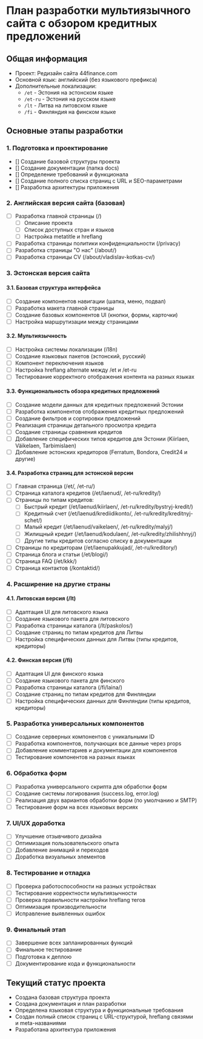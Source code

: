 
# План разработки мультиязычного сайта с обзором кредитных предложений

## Общая информация
- Проект: Редизайн сайта 44finance.com
- Основной язык: английский (без языкового префикса)
- Дополнительные локализации:
  - `/et` - Эстония на эстонском языке
  - `/et-ru` - Эстония на русском языке
  - `/lt` - Литва на литовском языке
  - `/fi` - Финляндия на финском языке

## Основные этапы разработки

### 1. Подготовка и проектирование
- [] Создание базовой структуры проекта
- [] Создание документации (папка docs)
- [] Определение требований и функционала
- [] Создание полного списка страниц с URL и SEO-параметрами
- [] Разработка архитектуры приложения

### 2. Английская версия сайта (базовая)
- [ ] Разработка главной страницы (/)
  - [ ] Описание проекта
  - [ ] Список доступных стран и языков
  - [ ] Настройка metatitle и hreflang
- [ ] Разработка страницы политики конфиденциальности (/privacy)
- [ ] Разработка страницы "О нас" (/about/)
- [ ] Разработка страницы CV (/about/vladislav-kotkas-cv/)

### 3. Эстонская версия сайта
#### 3.1. Базовая структура интерфейса
- [ ] Создание компонентов навигации (шапка, меню, подвал)
- [ ] Разработка макета главной страницы
- [ ] Создание базовых компонентов UI (кнопки, формы, карточки)
- [ ] Настройка маршрутизации между страницами

#### 3.2. Мультиязычность
- [ ] Настройка системы локализации (i18n)
- [ ] Создание языковых пакетов (эстонский, русский)
- [ ] Компонент переключения языков
- [ ] Настройка hreflang alternate между /et и /et-ru
- [ ] Тестирование корректного отображения контента на разных языках

#### 3.3. Функциональность обзора кредитных предложений
- [ ] Создание модели данных для кредитных предложений Эстонии
- [ ] Разработка компонентов отображения кредитных предложений
- [ ] Создание фильтров и сортировки предложений
- [ ] Реализация страницы детального просмотра кредита
- [ ] Создание страницы сравнения кредитов
- [ ] Добавление специфических типов кредитов для Эстонии (Kiirlaen, Väikelaen, Tarbimislaen)
- [ ] Добавление эстонских кредиторов (Ferratum, Bondora, Credit24 и другие)

#### 3.4. Разработка страниц для эстонской версии
- [ ] Главная страница (/et/, /et-ru/)
- [ ] Страница каталога кредитов (/et/laenud/, /et-ru/kredity/)
- [ ] Страницы по типам кредитов:
  - [ ] Быстрый кредит (/et/laenud/kiirlaen/, /et-ru/kredity/bystryj-kredit/)
  - [ ] Кредитный счет (/et/laenud/krediidikonto/, /et-ru/kredity/kreditnyj-schet/)
  - [ ] Малый кредит (/et/laenud/vaikelaen/, /et-ru/kredity/malyj/)
  - [ ] Жилищный кредит (/et/laenud/kodulaen/, /et-ru/kredity/zhilishhnyj/)
  - [ ] Другие типы кредитов согласно списку в документации
- [ ] Страницы по кредиторам (/et/laenupakkujad/, /et-ru/kreditory/)
- [ ] Страница блога и статьи (/et/blogi/)
- [ ] Страница FAQ (/et/kkk/)
- [ ] Страница контактов (/kontaktid/)

### 4. Расширение на другие страны
#### 4.1. Литовская версия (/lt)
- [ ] Адаптация UI для литовского языка
- [ ] Создание языкового пакета для литовского
- [ ] Разработка страницы каталога (/lt/paskolos/)
- [ ] Создание страниц по типам кредитов для Литвы
- [ ] Настройка специфических данных для Литвы (типы кредитов, кредиторы)

#### 4.2. Финская версия (/fi)
- [ ] Адаптация UI для финского языка
- [ ] Создание языкового пакета для финского
- [ ] Разработка страницы каталога (/fi/laina/)
- [ ] Создание страниц по типам кредитов для Финляндии
- [ ] Настройка специфических данных для Финляндии (типы кредитов, кредиторы)

### 5. Разработка универсальных компонентов
- [ ] Создание серверных компонентов с уникальными ID
- [ ] Разработка компонентов, получающих все данные через props
- [ ] Добавление комментариев и документации для компонентов
- [ ] Тестирование компонентов на разных языках

### 6. Обработка форм
- [ ] Разработка универсального скрипта для обработки форм
- [ ] Создание системы логирования (success.log, error.log)
- [ ] Реализация двух вариантов обработки форм (по умолчанию и SMTP)
- [ ] Тестирование форм на всех языковых версиях

### 7. UI/UX доработка
- [ ] Улучшение отзывчивого дизайна
- [ ] Оптимизация пользовательского опыта
- [ ] Добавление анимаций и переходов
- [ ] Доработка визуальных элементов

### 8. Тестирование и отладка
- [ ] Проверка работоспособности на разных устройствах
- [ ] Тестирование корректности мультиязычности
- [ ] Проверка правильности настройки hreflang тегов
- [ ] Оптимизация производительности
- [ ] Исправление выявленных ошибок

### 9. Финальный этап
- [ ] Завершение всех запланированных функций
- [ ] Финальное тестирование
- [ ] Подготовка к деплою
- [ ] Документирование кода и функциональности

## Текущий статус проекта
- Создана базовая структура проекта
- Создана документация и план разработки
- Определена языковая структура и функциональные требования
- Создан полный список страниц с URL-структурой, hreflang связями и meta-названиями
- Разработана архитектура приложения
